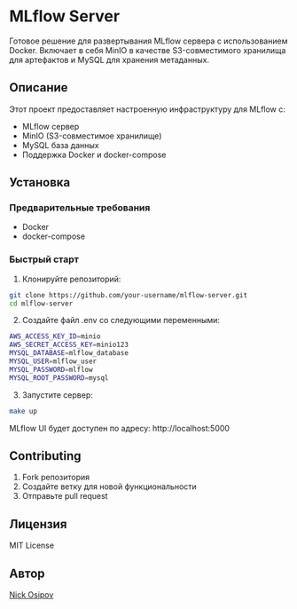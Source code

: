 # MLflow Server

Готовое решение для развертывания MLflow сервера с использованием Docker. Включает в себя MinIO в качестве S3-совместимого хранилища для артефактов и MySQL для хранения метаданных.

## Описание

Этот проект предоставляет настроенную инфраструктуру для MLflow с:
- MLflow сервер
- MinIO (S3-совместимое хранилище)
- MySQL база данных
- Поддержка Docker и docker-compose

## Установка

### Предварительные требования
- Docker
- docker-compose

### Быстрый старт

1. Клонируйте репозиторий:

```bash
git clone https://github.com/your-username/mlflow-server.git
cd mlflow-server
```

2. Создайте файл .env со следующими переменными:

```bash
AWS_ACCESS_KEY_ID=minio
AWS_SECRET_ACCESS_KEY=minio123
MYSQL_DATABASE=mlflow_database
MYSQL_USER=mlflow_user
MYSQL_PASSWORD=mlflow
MYSQL_ROOT_PASSWORD=mysql
```

3. Запустите сервер:

```bash
make up
```

MLflow UI будет доступен по адресу: http://localhost:5000

## Contributing

1. Fork репозитория
2. Создайте ветку для новой функциональности
3. Отправьте pull request

## Лицензия

MIT License

## Автор

[Nick Osipov](https://t.me/NickOsipov)

